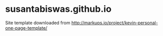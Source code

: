 # susantabiswas.github.io
Site template downloaded from http://markups.io/project/kevin-personal-one-page-template/
